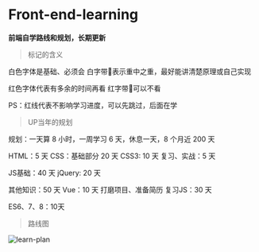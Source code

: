 # Front-end-learning
**前端自学路线和规划，长期更新**

>标记的含义

白色字体是基础、必须会
白字带🌟表示重中之重，最好能讲清楚原理或自己实现

红色字体代表有多余的时间再看
红字带🌟可以不看

PS：红线代表不影响学习进度，可以先跳过，后面在学

>UP当年的规划

规划：一天算 8 小时，一周学习 6 天，休息一天，8 个月近 200 天

HTML：5 天
CSS：基础部分 20 天
CSS3: 10 天
复习、实战：5 天

JS基础：40 天
jQuery: 20 天

其他知识：50 天
Vue：10 天
打磨项目、准备简历
复习JS：30 天

ES6、7、8：10天

>路线图

![learn-plan](https://github.com/SkyLin0909/Front-end-learning/blob/master/leran-plan.png)